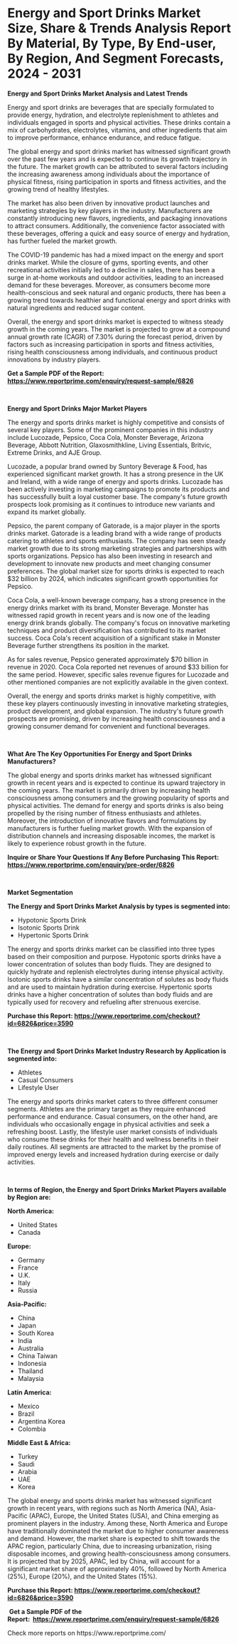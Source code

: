 <p><h1>Energy and Sport Drinks Market Size, Share & Trends Analysis Report By Material, By Type, By End-user, By Region, And Segment Forecasts, 2024 - 2031</h1></p><p><strong>Energy and Sport Drinks Market Analysis and Latest Trends</strong></p>
<p><p>Energy and sport drinks are beverages that are specially formulated to provide energy, hydration, and electrolyte replenishment to athletes and individuals engaged in sports and physical activities. These drinks contain a mix of carbohydrates, electrolytes, vitamins, and other ingredients that aim to improve performance, enhance endurance, and reduce fatigue.</p><p>The global energy and sport drinks market has witnessed significant growth over the past few years and is expected to continue its growth trajectory in the future. The market growth can be attributed to several factors including the increasing awareness among individuals about the importance of physical fitness, rising participation in sports and fitness activities, and the growing trend of healthy lifestyles.</p><p>The market has also been driven by innovative product launches and marketing strategies by key players in the industry. Manufacturers are constantly introducing new flavors, ingredients, and packaging innovations to attract consumers. Additionally, the convenience factor associated with these beverages, offering a quick and easy source of energy and hydration, has further fueled the market growth.</p><p>The COVID-19 pandemic has had a mixed impact on the energy and sport drinks market. While the closure of gyms, sporting events, and other recreational activities initially led to a decline in sales, there has been a surge in at-home workouts and outdoor activities, leading to an increased demand for these beverages. Moreover, as consumers become more health-conscious and seek natural and organic products, there has been a growing trend towards healthier and functional energy and sport drinks with natural ingredients and reduced sugar content.</p><p>Overall, the energy and sport drinks market is expected to witness steady growth in the coming years. The market is projected to grow at a compound annual growth rate (CAGR) of 7.30% during the forecast period, driven by factors such as increasing participation in sports and fitness activities, rising health consciousness among individuals, and continuous product innovations by industry players.</p></p>
<p><strong>Get a Sample PDF of the Report:&nbsp; <a href="https://www.reportprime.com/enquiry/request-sample/6826">https://www.reportprime.com/enquiry/request-sample/6826</a></strong></p>
<p>&nbsp;</p>
<p><strong>Energy and Sport Drinks Major Market Players</strong></p>
<p><p>The energy and sports drinks market is highly competitive and consists of several key players. Some of the prominent companies in this industry include Lucozade, Pepsico, Coca Cola, Monster Beverage, Arizona Beverage, Abbott Nutrition, Glaxosmithkline, Living Essentials, Britvic, Extreme Drinks, and AJE Group. </p><p>Lucozade, a popular brand owned by Suntory Beverage & Food, has experienced significant market growth. It has a strong presence in the UK and Ireland, with a wide range of energy and sports drinks. Lucozade has been actively investing in marketing campaigns to promote its products and has successfully built a loyal customer base. The company's future growth prospects look promising as it continues to introduce new variants and expand its market globally.</p><p>Pepsico, the parent company of Gatorade, is a major player in the sports drinks market. Gatorade is a leading brand with a wide range of products catering to athletes and sports enthusiasts. The company has seen steady market growth due to its strong marketing strategies and partnerships with sports organizations. Pepsico has also been investing in research and development to innovate new products and meet changing consumer preferences. The global market size for sports drinks is expected to reach $32 billion by 2024, which indicates significant growth opportunities for Pepsico.</p><p>Coca Cola, a well-known beverage company, has a strong presence in the energy drinks market with its brand, Monster Beverage. Monster has witnessed rapid growth in recent years and is now one of the leading energy drink brands globally. The company's focus on innovative marketing techniques and product diversification has contributed to its market success. Coca Cola's recent acquisition of a significant stake in Monster Beverage further strengthens its position in the market.</p><p>As for sales revenue, Pepsico generated approximately $70 billion in revenue in 2020. Coca Cola reported net revenues of around $33 billion for the same period. However, specific sales revenue figures for Lucozade and other mentioned companies are not explicitly available in the given context.</p><p>Overall, the energy and sports drinks market is highly competitive, with these key players continuously investing in innovative marketing strategies, product development, and global expansion. The industry's future growth prospects are promising, driven by increasing health consciousness and a growing consumer demand for convenient and functional beverages.</p></p>
<p>&nbsp;</p>
<p><strong>What Are The Key Opportunities For Energy and Sport Drinks Manufacturers?</strong></p>
<p><p>The global energy and sports drinks market has witnessed significant growth in recent years and is expected to continue its upward trajectory in the coming years. The market is primarily driven by increasing health consciousness among consumers and the growing popularity of sports and physical activities. The demand for energy and sports drinks is also being propelled by the rising number of fitness enthusiasts and athletes. Moreover, the introduction of innovative flavors and formulations by manufacturers is further fueling market growth. With the expansion of distribution channels and increasing disposable incomes, the market is likely to experience robust growth in the future.</p></p>
<p><strong>Inquire or Share Your Questions If Any Before Purchasing This Report: <a href="https://www.reportprime.com/enquiry/pre-order/6826">https://www.reportprime.com/enquiry/pre-order/6826</a></strong></p>
<p>&nbsp;</p>
<p><strong>Market Segmentation</strong></p>
<p><strong>The Energy and Sport Drinks Market Analysis by types is segmented into:</strong></p>
<p><ul><li>Hypotonic Sports Drink</li><li>Isotonic Sports Drink</li><li>Hypertonic Sports Drink</li></ul></p>
<p><p>The energy and sports drinks market can be classified into three types based on their composition and purpose. Hypotonic sports drinks have a lower concentration of solutes than body fluids. They are designed to quickly hydrate and replenish electrolytes during intense physical activity. Isotonic sports drinks have a similar concentration of solutes as body fluids and are used to maintain hydration during exercise. Hypertonic sports drinks have a higher concentration of solutes than body fluids and are typically used for recovery and refueling after strenuous exercise.</p></p>
<p><strong>Purchase this Report:&nbsp;<a href="https://www.reportprime.com/checkout?id=6826&price=3590">https://www.reportprime.com/checkout?id=6826&price=3590</a></strong></p>
<p>&nbsp;</p>
<p><strong>The Energy and Sport Drinks Market Industry Research by Application is segmented into:</strong></p>
<p><ul><li>Athletes</li><li>Casual Consumers</li><li>Lifestyle User</li></ul></p>
<p><p>The energy and sports drinks market caters to three different consumer segments. Athletes are the primary target as they require enhanced performance and endurance. Casual consumers, on the other hand, are individuals who occasionally engage in physical activities and seek a refreshing boost. Lastly, the lifestyle user market consists of individuals who consume these drinks for their health and wellness benefits in their daily routines. All segments are attracted to the market by the promise of improved energy levels and increased hydration during exercise or daily activities.</p></p>
<p>&nbsp;</p>
<p><strong>In terms of Region, the Energy and Sport Drinks Market Players available by Region are:</strong></p>
<p>
    <p> <strong> North America: </strong>
        <ul>
            <li>United States</li>
            <li>Canada</li>
        </ul>
        </p> 
    <p> <strong> Europe: </strong>
        <ul>
            <li>Germany</li>
            <li>France</li>
            <li>U.K.</li>
            <li>Italy</li>
            <li>Russia</li>
        </ul>
        </p> 
    <p> <strong> Asia-Pacific: </strong>
        <ul>
            <li>China</li>
            <li>Japan</li>
            <li>South Korea</li>
            <li>India</li>
            <li>Australia</li>
            <li>China Taiwan</li>
            <li>Indonesia</li>
            <li>Thailand</li>
            <li>Malaysia</li>
        </ul>
        </p> 
    <p> <strong> Latin America: </strong>
        <ul>
            <li>Mexico</li>
            <li>Brazil</li>
            <li>Argentina Korea</li>
            <li>Colombia</li>
        </ul>
        </p> 
    <p> <strong> Middle East & Africa: </strong>
        <ul>
            <li>Turkey</li>
            <li>Saudi</li>
            <li>Arabia</li>
            <li>UAE</li>
            <li>Korea</li>
        </ul>
    </p>
    </p>
<p><p>The global energy and sports drinks market has witnessed significant growth in recent years, with regions such as North America (NA), Asia-Pacific (APAC), Europe, the United States (USA), and China emerging as prominent players in the industry. Among these, North America and Europe have traditionally dominated the market due to higher consumer awareness and demand. However, the market share is expected to shift towards the APAC region, particularly China, due to increasing urbanization, rising disposable incomes, and growing health-consciousness among consumers. It is projected that by 2025, APAC, led by China, will account for a significant market share of approximately 40%, followed by North America (25%), Europe (20%), and the United States (15%).</p></p>
<p><strong>Purchase this Report: <a href="https://www.reportprime.com/checkout?id=6826&price=3590">https://www.reportprime.com/checkout?id=6826&price=3590</a></strong></p>
<p>&nbsp;<strong>Get a Sample PDF of the Report:&nbsp;&nbsp;<a href="https://www.reportprime.com/enquiry/request-sample/6826">https://www.reportprime.com/enquiry/request-sample/6826</a></strong></p>
<p><strong></strong></p>
<p>Check more reports on https://www.reportprime.com/</p>